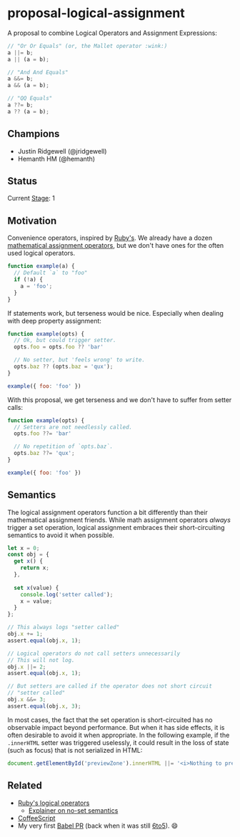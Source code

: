 # proposal-logical-assignment

A proposal to combine Logical Operators and Assignment Expressions:

```js
// "Or Or Equals" (or, the Mallet operator :wink:)
a ||= b;
a || (a = b);

// "And And Equals"
a &&= b;
a && (a = b);

// "QQ Equals"
a ??= b;
a ?? (a = b);
```

## Champions

- Justin Ridgewell (@jridgewell)
- Hemanth HM (@hemanth)

## Status

Current [Stage](https://tc39.es/process-document/): 1

## Motivation

Convenience operators, inspired by
[Ruby's](https://docs.ruby-lang.org/en/2.5.0/syntax/assignment_rdoc.html#label-Abbreviated+Assignment).
We already have a dozen [mathematical assignment
operators](https://developer.mozilla.org/en-US/docs/Web/JavaScript/Reference/Operators/Assignment_Operators),
but we don't have ones for the often used logical operators.

```js
function example(a) {
  // Default `a` to "foo"
  if (!a) {
    a = 'foo';
  }
}
```

If statements work, but terseness would be nice. Especially when dealing
with deep property assignment:

```js
function example(opts) {
  // Ok, but could trigger setter.
  opts.foo = opts.foo ?? 'bar'

  // No setter, but 'feels wrong' to write.
  opts.baz ?? (opts.baz = 'qux');
}

example({ foo: 'foo' })
```

With this proposal, we get terseness and we don't have to suffer from
setter calls:

```js
function example(opts) {
  // Setters are not needlessly called.
  opts.foo ??= 'bar'

  // No repetition of `opts.baz`.
  opts.baz ??= 'qux';
}

example({ foo: 'foo' })
```

## Semantics

The logical assignment operators function a bit differently than their
mathematical assignment friends. While math assignment operators
_always_ trigger a set operation, logical assignment embraces their
short-circuiting semantics to avoid it when possible.

```js
let x = 0;
const obj = {
  get x() {
    return x;
  },
  
  set x(value) {
    console.log('setter called');
    x = value;
  }
};

// This always logs "setter called"
obj.x += 1;
assert.equal(obj.x, 1);

// Logical operators do not call setters unnecessarily
// This will not log.
obj.x ||= 2;
assert.equal(obj.x, 1);

// But setters are called if the operator does not short circuit
// "setter called"
obj.x &&= 3;
assert.equal(obj.x, 3);
```

In most cases, the fact that the set operation is short-circuited has no
observable impact beyond performance. But when it has side effects, it
is often desirable to avoid it when appropriate. In the following
example, if the `.innerHTML` setter was triggered uselessly, it could
result in the loss of state (such as focus) that is not serialized in
HTML:

```js
document.getElementById('previewZone').innerHTML ||= '<i>Nothing to preview</i>';
```


## Related

- [Ruby's logical operators](https://docs.ruby-lang.org/en/2.5.0/syntax/assignment_rdoc.html#label-Abbreviated+Assignment)
  - [Explainer on no-set semantics](http://www.rubyinside.com/what-rubys-double-pipe-or-equals-really-does-5488.html)
- [CoffeeScript](http://coffeescript.org/#try:a%20%3D%201%0Ab%20%3D%202%0A%0A%0A%23%20%22Or%20Or%20Equals%22%20(or%2C%20the%20Mallet%20operator%20%3Awink%3A)%0Aa%20%7C%7C%3D%20b%3B%0Aa%20%7C%7C%20(a%20%3D%20b)%3B%0A%0A%23%20%22And%20And%20Equals%22%0Aa%20%26%26%3D%20b%3B%0Aa%20%26%26%20(a%20%3D%20b)%3B%0A%0A%23%20Eventually....%0A%23%20%22QQ%20Equals%22%0A%23a%20%3F%3F%3D%20b%3B%0A%23a%20%3F%3F%20(a%20%3D%20b)%3B%0A)
- My very first [Babel PR](https://github.com/babel/babel/pull/516) (back when it was still [6to5](https://github.com/babel/babel/tree/ecd85f53b4764ada862537aa767699814f1f1fe2)). 😄
